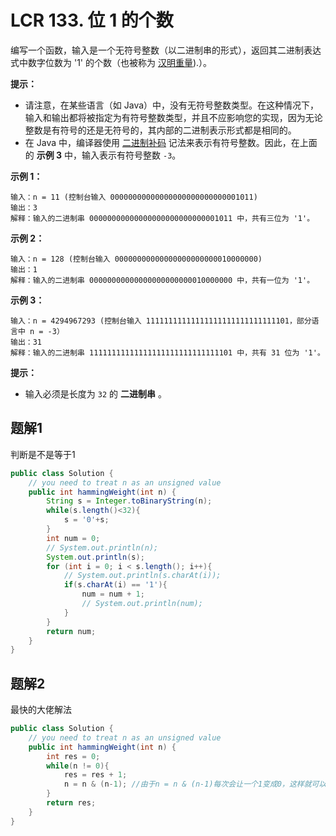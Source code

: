 # LCR 133. 位 1 的个数

编写一个函数，输入是一个无符号整数（以二进制串的形式），返回其二进制表达式中数字位数为 '1' 的个数（也被称为 [汉明重量](http://en.wikipedia.org/wiki/Hamming_weight)).）。

 

**提示：**

- 请注意，在某些语言（如 Java）中，没有无符号整数类型。在这种情况下，输入和输出都将被指定为有符号整数类型，并且不应影响您的实现，因为无论整数是有符号的还是无符号的，其内部的二进制表示形式都是相同的。
- 在 Java 中，编译器使用 [二进制补码](https://baike.baidu.com/item/二进制补码/5295284) 记法来表示有符号整数。因此，在上面的 **示例 3** 中，输入表示有符号整数 `-3`。

 

**示例 1：**

```
输入：n = 11 (控制台输入 00000000000000000000000000001011)
输出：3
解释：输入的二进制串 00000000000000000000000000001011 中，共有三位为 '1'。
```

**示例 2：**

```
输入：n = 128 (控制台输入 00000000000000000000000010000000)
输出：1
解释：输入的二进制串 00000000000000000000000010000000 中，共有一位为 '1'。
```

**示例 3：**

```
输入：n = 4294967293 (控制台输入 11111111111111111111111111111101，部分语言中 n = -3）
输出：31
解释：输入的二进制串 11111111111111111111111111111101 中，共有 31 位为 '1'。
```

 

**提示：**

- 输入必须是长度为 `32` 的 **二进制串** 。



## 题解1

判断是不是等于1

```java
public class Solution {
    // you need to treat n as an unsigned value
    public int hammingWeight(int n) {
        String s = Integer.toBinaryString(n);
        while(s.length()<32){
            s = '0'+s;
        }
        int num = 0;
        // System.out.println(n);
        System.out.println(s);
        for (int i = 0; i < s.length(); i++){
            // System.out.println(s.charAt(i));
            if(s.charAt(i) == '1'){
                num = num + 1;
                // System.out.println(num);
            }
        }
        return num;
    }
}
```



## 题解2

最快的大佬解法

```java
public class Solution {
    // you need to treat n as an unsigned value
    public int hammingWeight(int n) {
        int res = 0;
        while(n != 0){
            res = res + 1;
            n = n & (n-1); //由于n = n & (n-1)每次会让一个1变成0，这样就可以统计1的个数
        }
        return res;
    }
}
```

